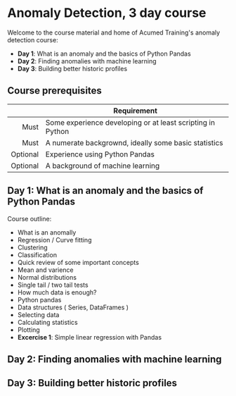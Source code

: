# Anomaly Detection, 3 day course

Welcome to the course material and home of Acumed Training's anomaly detection course: 
- **Day 1**: What is an anomaly and the basics of Python Pandas
- **Day 2**: Finding anomalies with machine learning
- **Day 3**: Building better historic profiles 

## Course prerequisites
|    | Requirement |
|---:|--- |
| Must | Some experience developing or at least scripting in Python |
| Must | A numerate backgrownd, ideally some basic statistics | 
| Optional | Experience using Python Pandas |
| Optional | A background of machine learning | 

## **Day 1**: What is an anomaly and the basics of Python Pandas
Course outline:
 - What is an anomally
  - Regression / Curve fitting 
  - Clustering 
  - Classification
 - Quick review of some important concepts 
  - Mean and varience
  - Normal distributions 
  - Single tail / two tail tests
  - How much data is enough?
 - Python pandas
  - Data structures ( Series, DataFrames )
  - Selecting data
  - Calculating statistics 
  - Plotting
 - **Excercise 1**: Simple linear regression with Pandas 

## **Day 2**: Finding anomalies with machine learning

## **Day 3**: Building better historic profiles

